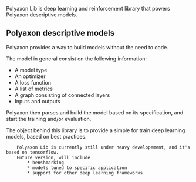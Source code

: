 Polyaxon Lib is deep learning and reinforcement library that powers Polyaxon descriptive models.

## Polyaxon descriptive models

Polyaxon provides a way to build models without the need to code.

The model in general consist on the following information:

 * A model type
 * An optimizer
 * A loss function
 * A list of metrics
 * A graph consisting of connected layers
 * Inputs and outputs

Polyaxon then parses and build the model based on its specification, and start the training and/or evaluation.

The object behind this library is to provide a simple for train deep learning models, based on best practices.

``` caution
    Polyaxon Lib is currently still under heavy developement, and it's based on tensorflow.
    Future version, will include
        * benshmarking
        * models tuned to specific application
        * support for other deep learning frameworks
